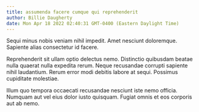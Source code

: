 ```yaml
---
title: assumenda facere cumque qui reprehenderit
author: Billie Daugherty
date: Mon Apr 18 2022 02:40:31 GMT-0400 (Eastern Daylight Time)
---
```

Sequi minus nobis veniam nihil impedit. Amet nesciunt doloremque. Sapiente alias consectetur id facere.

 Reprehenderit sit ullam optio delectus nemo. Distinctio quibusdam beatae nulla quaerat nulla expedita rerum. Neque recusandae corrupti sapiente nihil laudantium. Rerum error modi debitis labore at sequi. Possimus cupiditate molestiae.

 Illum quo tempora occaecati recusandae nesciunt iste nemo officia. Numquam aut vel eius dolor iusto quisquam. Fugiat omnis et eos corporis aut ab nemo.